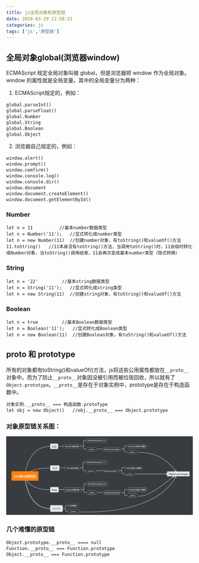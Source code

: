 ```yaml
---
title: js全局对象和原型链
date: 2020-03-29 11:58:21
categories: js
tags: ['js','原型链']
---
```

## 全局对象global(浏览器window)
ECMAScript 规定全局对象叫做 global，但是浏览器把 window 作为全局对象。window 的属性就是全局变量。其中的全局变量分为两种：
1. ECMAScript规定的，例如：
```
global.parseInt()
global.parseFloat()
global.Number
global.String
global.Boolean
global.Object
```
2. 浏览器自己规定的，例如：
```
window.alert()
window.prompt()
window.comfirm()
window.console.log()
window.console.dir()
window.document
window.document.createElement()
window.document.getElementById()
```

### Number
```
let n = 11          //基本number数据类型
let n = Number('11');   //显式转化成number类型
let n = new Number(11)  //创建number对象，有toString()和valueOf()方法
11.toString()   //11本身没有toString()方法，当调用toString()时，11会临时转化成Number对象，当toString()调用结束，11会再次变成基本number类型（隐式转换）
```

### String
```
let n = '22'         //基本string数据类型
let n = String('11');   //显式转化成string类型
let n = new String(11)  //创建string对象，有toString()和valueOf()方法
```

### Boolean
```
let n = true         //基本Boolean数据类型
let n = Boolean('11');   //显式转化成Boolean类型
let n = new Boolean(11)  //创建Boolean对象，有toString()和valueOf()方法
```
## __proto__ 和 prototype
所有的对象都有toString()和valueOf()方法，js将这些公用属性都放在`__proto__`对象中。而为了防止`__proto__`对象因没被引用而被垃圾回收，所以就有了`Object.prototype`。`__proto__`是存在于对象实例中，prototype是存在于构造函数中。
```
对象实例.__proto__ === 构造函数.protoType
let obj = new Object()   //obj.__proto__ === Object.prototype
```
### 对象原型链关系图：
![js对象与原型链](/images/proto.png)

### 几个难懂的原型链
```
Object.prototype.__proto__ ==== null
Function.__proto__ === Function.prototype
Object.__proto__ === Function.prototype
```
